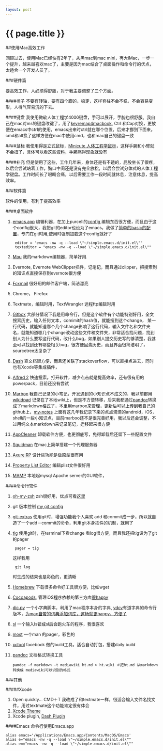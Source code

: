 ```yaml
---
layout: post
---
```


{{ page.title }}
================


##使用Mac高效工作

回顾过去，使用Mac已经快有2年了，从黑mac到mac mini，再大iMac，一步一个提升，越来越喜欢mac了，主要是因为mac结合了桌面操作和命令行的优点，太适合一个开发人员了。


###硬件篇

要高效工作，人必须得舒服，对于我主要调整了三个方面。

####椅子
不要有转轴，要有四个脚的，稳定，这样脊柱不会不稳，不会容易变形，人得气容易沉的下去。

####键盘
我使用微软人体工程学4000键盘，手可以展开，手腕也很舒服。我自己在mac对ms的键盘改键了，用了[keyremap4macbook](https://github.com/tekezo/KeyRemap4MacBook), Ctrl 和Cap对换，更放便在emacs中ctrl的使用，emacs出来时ctrl就在哪个位置，后来才挪到下面来，cmd和alt换了这样方便在mac中使用cmd，也和mac自己的键盘一致

####鼠标
我使用得是立式鼠标，[Minicute 人体工程学鼠标](http://detail.tmall.com/item.htm?spm=a1z10.1.w6174434-4544904258.1.fuv5dy&id=8354698667)，这样手腕和小臂就不会扭了，具体可以看[这些资料](http://www.minicute.cn/product/620.htm)，手腕痛得现象就没有

####补充
但是使用了这些，工作几年来，身体还是有不适的，屁股坐长了很疼，以后会尝试站着工作，胸口中间还是没有完全放松，以后会尝试分体式的人体工程学键盘。工作时间长了眼睛会痛，以后需要工作一段时间就休息，注意休息，提高效率。

###软件篇

软件的使用，有利于提高效率

####桌面软件
1. [emacs.app](http://emacsformacosx.com/) 编辑利器，在加上purcell的[config](https://github.com/purcell/emacs.d),编辑东西很方便，而且由于这个config很大，我把git的editor也设为了emacs，我做了[简单的basic的配置](https://gist.github.com/Fykec/7635697)，专门在git时用,使用时强制加载这个config就好了

		editor = "emacs -nw -q --load \"~/simple.emacs.d/init.el\""
		texteditor = "emacs -nw -q --load \"~/simple.emacs.d/init.el\""
2. [Mou](http://mouapp.com/) 我的markdown编辑器，简单好用.
3. Evernote, Evernote WebClipper插件，记笔记，而且通过clipper，把搜索到的知识点直接保存到evernote很方便
4. [Foxmail](http://foxmail.com.cn/mac/) 很好用的邮件客户端，简洁漂亮
5. Chrome， Firefox
6. Textmate，编辑时用，TextWrangler 远程ftp编辑时用
7. [Gitbox](http://gitboxapp.com/) 大部分情况下我是用命令行，但是这个软件有个功能特别好用，全文搜索历史，输入任何文本，comimit的hash值，就能搜到这个change， 某一行代码，就能知道哪个几个change影响了这行代码，输入文件名和文件夹名，就能知道哪几个change改动这些文件和文件夹，非常适合找问题，找到别人为什么要写这行代码，改什么bug，如果别人提交历史写的够清楚，我甚至可以找到还有哪些相关bug，很方便回溯历史，而且界面很简洁明了，sourcetree太复杂了
8. [Dash](http://kapeli.com/dash) 查文档很方便，而且还关联了stackoverflow，可以直接点进去，同时也有Xcode等集成插件，
9. [Alfred 2](http://www.alfredapp.com/) 快速搜索，打开软件，减少点击就是提高效率，还有很有用的powerpack，目前还没有尝试
10. [Marboo](http://marboo.biz/zh_CN/) 我自己记录的小笔记，开发遇到的小知识点不成文的，我以前都用[wikidpad](http://wikidpad.sourceforge.net/) 记录在了本地wiki上，但是不方便转移，后来我都通过[pandoc](http://johnmacfarlane.net/pandoc/)转换成了markdown格式了，本里用marboo来管理，更新后可以上传到我自己的github上，[my-notes](https://github.com/Fykec/my-notes) 上面有这几年我记录下来的点点滴滴的android，iOS，shell的一些小知识点，目前marboo还不是很完善好用，我以后还会调整，不过用纯文本markdown来记录笔记，迁移起来很方便
11. [AppCleaner](http://appcleanermac.com/) 卸载软件方便，也更彻底写，免得卸载后还留下一些配置文件
12. [Squidman](http://squidman.net/squidman/) 在mac上简单搭建一个代理服务器
13. [Axure RP](http://www.axure.com/) 设计些功能是做原型很有用
14. [Property List Editor](http://bbs.weiphone.com/read-htm-tid-122049.html) 编辑plist文件很好用
15. [MAMP](http://www.mamp.info/en/index.html) 本地起mysql Apache server的GUI软件，

####命令行软件
1. [oh-my-zsh](https://github.com/robbyrussell/oh-my-zsh) zsh很好用，优点可看[这里](http://macshuo.com/?p=676)
2. git 版本控制 [my git config](https://gist.github.com/Fykec/7636248)
3. [git-extras](https://github.com/Fykec/git-extras) 使用git时，增强功能我个人喜欢 add 和commit成一步，所以就自造了一个add－commit的命令，利用git本身插件的机制，就用了
4. [tig](https://github.com/jonas/tig) 使用git时，在terminal下看change 看log很方便，而且我还把tig设为了git的pager
		
		pager = tig

	这样我用

		git log
	时生成的结果也是彩色的，更清晰

5. [Homebrew](http://brew.sh/) 下载很多命令好工具很方便，比如wget
6. [Cocoapods](https://github.com/cocoapods/cocoapods), 管理iOS程序依赖的第三方库[很happy](http://blog.devtang.com/blog/2012/12/02/use-cocoapod-to-manage-ios-lib-dependency/)
7. [dic.py](https://gist.github.com/Fykec/7636366) 一个小字典脚本，利用了mac程序本身的字典, [ydcv](https://github.com/felixonmars/ydcv)有道字典的命令行版本，[为mac自带的词典添加词库，这杨就更happy，方便了](http://jiabin.tk/2013/06/23/add-simplified-chinese-to-english-dictionary-for-mac/)
8. [sl](https://github.com/Fykec/sl-mac) 一个输入ls错成sl后会跑火车的程序，我很喜欢
9. [most](http://www.jedsoft.org/most/) 一个man 的pager，彩色的
10. [xctool](https://github.com/facebook/xctool) facebook 做的build工具，适合自动打包，搭建daily build
11. [pandoc](http://johnmacfarlane.net/pandoc/) 文档格式转换工具

		pandoc -f markdown -t mediawiki ht.md > ht.wiki ＃把ht.md 从markdown 转换成 mediawiki可以识别的格式


###其他

#####Xcode
1. Open quickly... CMD＋T 我改成了和textmate一样，很适合输入文件名找文件，用过textmate这个功能肯定很有体会
2. [Xcode Theme](https://github.com/tursunovic/xcode-themes)
3. Xcode plugin, [Dash Plugin](https://github.com/omz/Dash-Plugin-for-Xcode)

####Emacs
命令行使用Emacs.app

	alias emacs='/Applications/Emacs.app/Contents/MacOS/Emacs'
	alias e="emacs -nw -q --load \"~/simple.emacs.d/init.el\""
	alias em="emacs -nw -q --load \"~/simple.emacs.d/init.el\""
	
	

